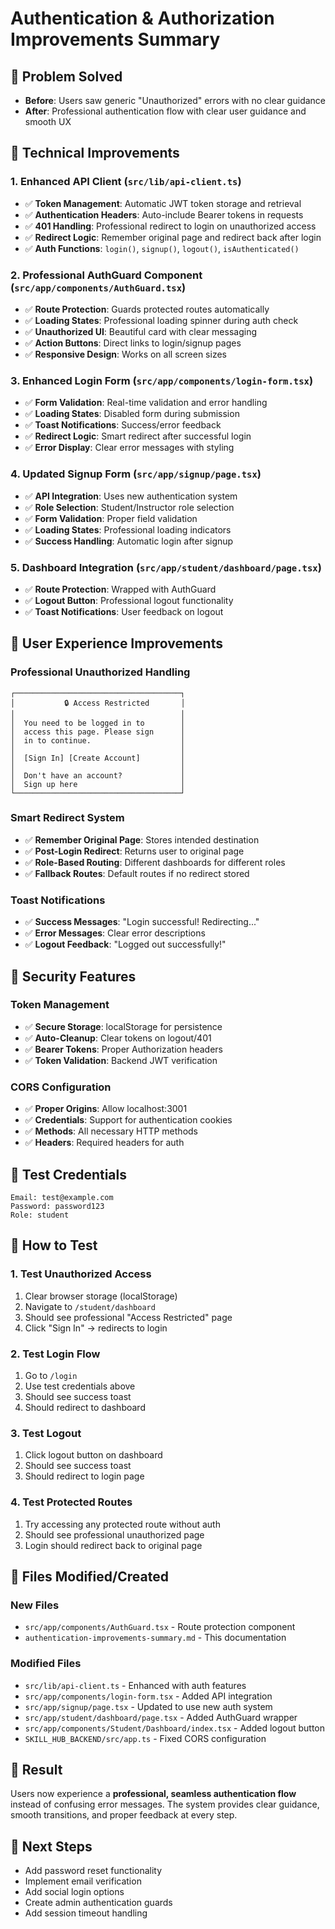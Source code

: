 # Authentication & Authorization Improvements Summary

## 🎯 **Problem Solved**
- **Before**: Users saw generic "Unauthorized" errors with no clear guidance
- **After**: Professional authentication flow with clear user guidance and smooth UX

## 🔧 **Technical Improvements**

### 1. **Enhanced API Client** (`src/lib/api-client.ts`)
- ✅ **Token Management**: Automatic JWT token storage and retrieval
- ✅ **Authentication Headers**: Auto-include Bearer tokens in requests
- ✅ **401 Handling**: Professional redirect to login on unauthorized access
- ✅ **Redirect Logic**: Remember original page and redirect back after login
- ✅ **Auth Functions**: `login()`, `signup()`, `logout()`, `isAuthenticated()`

### 2. **Professional AuthGuard Component** (`src/app/components/AuthGuard.tsx`)
- ✅ **Route Protection**: Guards protected routes automatically
- ✅ **Loading States**: Professional loading spinner during auth check
- ✅ **Unauthorized UI**: Beautiful card with clear messaging
- ✅ **Action Buttons**: Direct links to login/signup pages
- ✅ **Responsive Design**: Works on all screen sizes

### 3. **Enhanced Login Form** (`src/app/components/login-form.tsx`)
- ✅ **Form Validation**: Real-time validation and error handling
- ✅ **Loading States**: Disabled form during submission
- ✅ **Toast Notifications**: Success/error feedback
- ✅ **Redirect Logic**: Smart redirect after successful login
- ✅ **Error Display**: Clear error messages with styling

### 4. **Updated Signup Form** (`src/app/signup/page.tsx`)
- ✅ **API Integration**: Uses new authentication system
- ✅ **Role Selection**: Student/Instructor role selection
- ✅ **Form Validation**: Proper field validation
- ✅ **Loading States**: Professional loading indicators
- ✅ **Success Handling**: Automatic login after signup

### 5. **Dashboard Integration** (`src/app/student/dashboard/page.tsx`)
- ✅ **Route Protection**: Wrapped with AuthGuard
- ✅ **Logout Button**: Professional logout functionality
- ✅ **Toast Notifications**: User feedback on logout

## 🎨 **User Experience Improvements**

### **Professional Unauthorized Handling**
```
┌─────────────────────────────────────┐
│           🔒 Access Restricted       │
│                                     │
│  You need to be logged in to        │
│  access this page. Please sign      │
│  in to continue.                    │
│                                     │
│  [Sign In] [Create Account]         │
│                                     │
│  Don't have an account?             │
│  Sign up here                       │
└─────────────────────────────────────┘
```

### **Smart Redirect System**
- ✅ **Remember Original Page**: Stores intended destination
- ✅ **Post-Login Redirect**: Returns user to original page
- ✅ **Role-Based Routing**: Different dashboards for different roles
- ✅ **Fallback Routes**: Default routes if no redirect stored

### **Toast Notifications**
- ✅ **Success Messages**: "Login successful! Redirecting..."
- ✅ **Error Messages**: Clear error descriptions
- ✅ **Logout Feedback**: "Logged out successfully!"

## 🔐 **Security Features**

### **Token Management**
- ✅ **Secure Storage**: localStorage for persistence
- ✅ **Auto-Cleanup**: Clear tokens on logout/401
- ✅ **Bearer Tokens**: Proper Authorization headers
- ✅ **Token Validation**: Backend JWT verification

### **CORS Configuration**
- ✅ **Proper Origins**: Allow localhost:3001
- ✅ **Credentials**: Support for authentication cookies
- ✅ **Methods**: All necessary HTTP methods
- ✅ **Headers**: Required headers for auth

## 🧪 **Test Credentials**
```
Email: test@example.com
Password: password123
Role: student
```

## 🚀 **How to Test**

### **1. Test Unauthorized Access**
1. Clear browser storage (localStorage)
2. Navigate to `/student/dashboard`
3. Should see professional "Access Restricted" page
4. Click "Sign In" → redirects to login

### **2. Test Login Flow**
1. Go to `/login`
2. Use test credentials above
3. Should see success toast
4. Should redirect to dashboard

### **3. Test Logout**
1. Click logout button on dashboard
2. Should see success toast
3. Should redirect to login page

### **4. Test Protected Routes**
1. Try accessing any protected route without auth
2. Should see professional unauthorized page
3. Login should redirect back to original page

## 📁 **Files Modified/Created**

### **New Files**
- `src/app/components/AuthGuard.tsx` - Route protection component
- `authentication-improvements-summary.md` - This documentation

### **Modified Files**
- `src/lib/api-client.ts` - Enhanced with auth features
- `src/app/components/login-form.tsx` - Added API integration
- `src/app/signup/page.tsx` - Updated to use new auth system
- `src/app/student/dashboard/page.tsx` - Added AuthGuard wrapper
- `src/app/components/Student/Dashboard/index.tsx` - Added logout button
- `SKILL_HUB_BACKEND/src/app.ts` - Fixed CORS configuration

## 🎉 **Result**
Users now experience a **professional, seamless authentication flow** instead of confusing error messages. The system provides clear guidance, smooth transitions, and proper feedback at every step.

## 🔄 **Next Steps**
- Add password reset functionality
- Implement email verification
- Add social login options
- Create admin authentication guards
- Add session timeout handling
